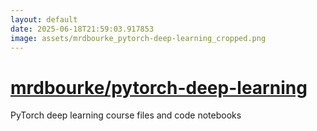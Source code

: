 ```yaml
---
layout: default
date: 2025-06-18T21:59:03.917853
image: assets/mrdbourke_pytorch-deep-learning_cropped.png
---
```


# [mrdbourke/pytorch-deep-learning](https://github.com/mrdbourke/pytorch-deep-learning)

PyTorch deep learning course files and code notebooks
